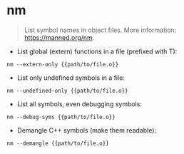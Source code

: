 # nm

> List symbol names in object files.
> More information: <https://manned.org/nm>.

- List global (extern) functions in a file (prefixed with T):

`nm --extern-only {{path/to/file.o}}`

- List only undefined symbols in a file:

`nm --undefined-only {{path/to/file.o}}`

- List all symbols, even debugging symbols:

`nm --debug-syms {{path/to/file.o}}`

- Demangle C++ symbols (make them readable):

`nm --demangle {{path/to/file.o}}`
